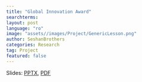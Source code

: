 ```yaml
---
title: "Global Innovation Award"
searchterms:
layout: post
language: "ro"
image: "assets//images/Project/GenericLesson.png"
author: SeshanBrothers
categories: Research
tag: Project
featured: false
---
```


Slides:
 <a href="/translations/ro/Project/GlobalInnovationAward (rom).pptx">PPTX</a>,
 <a href="/translations/ro/Project/GlobalInnovationAward (rom).pdf">PDF</a>
